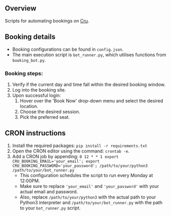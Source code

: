 ## Overview
Scripts for automating bookings on [Cru](https://www.cru68.com/).

## Booking details
- Booking configurations can be found in `config.json`.
- The main execution script is `bot_runner.py`, which utilises functions from `booking_bot.py`.

### Booking steps:
1. Verify if the current day and time fall within the desired booking window.
2. Log into the booking site.
3. Upon successful login:
    1. Hover over the 'Book Now' drop-down menu and select the desired location.
    2. Choose the desired session.
    3. Pick the preferred seat.

## CRON instructions
1. Install the required packages: `pip install -r requirements.txt`
2. Open the CRON editor using the command: `crontab -e`.
3. Add a CRON job by appending: `0 12 * * 1 export CRU_BOOKING_EMAIL='your_email'; export CRU_BOOKING_PASSWORD='your_password'; /path/to/your/python3 /path/to/your/bot_runner.py`
    - This configuration schedules the script to run every Monday at 12:00PM.
    - Make sure to replace `'your_email'` and `'your_password'` with your actual email and password. 
    - Also, replace `/path/to/your/python3` with the actual path to your Python3 interpreter and `/path/to/your/bot_runner.py` with the path to your `bot_runner.py` script.